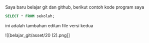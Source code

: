 Saya baru belajar git dan github, berikut contoh kode program saya

```SQL
SELECT * FROM sekolah;
```

ini adalah tambahan editan file versi kedua

![[belajar_git/asset/20 (2).png]]